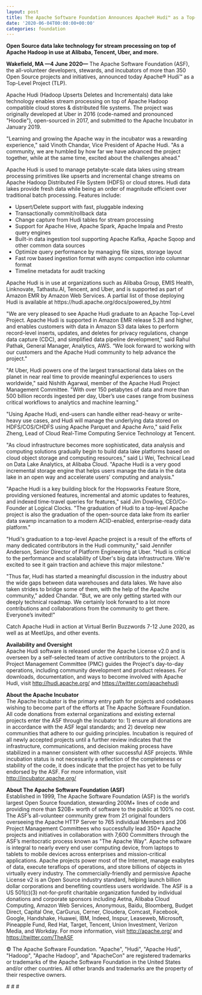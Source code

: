 ```yaml
---
layout: post
title: The Apache Software Foundation Announces Apache® Hudi™ as a Top-Level Project
date: '2020-06-04T00:00:00+00:00'
categories: foundation
---
```

<p><span style="font-size: 14px;"><b>Open Source data lake technology for stream processing on top of Apache Hadoop in use at Alibaba, Tencent, Uber, and more.</b></span></p><p><span style="font-size: 14px;"><b>Wakefield, MA —4 June 2020—</b> T</span>he Apache Software Foundation (ASF), the all-volunteer developers, stewards, and incubators of more than 350 Open Source projects and initiatives, announced today Apache® Hudi™ as a Top-Level Project (TLP).</p><p><span style="font-size: 14px;">Apache Hudi (Hadoop Upserts Deletes and Incrementals) data lake technology enables stream processing on top of Apache Hadoop compatible cloud stores &amp; distributed file systems. The project was originally developed at Uber in 2016 (code-named and pronounced "Hoodie"), open-sourced in 2017, and submitted to the Apache Incubator in January 2019.</span></p><p><span style="font-size: 14px;">"Learning and growing the Apache way in the incubator was a rewarding experience," said Vinoth Chandar, Vice President of Apache Hudi. "As a community, we are humbled by how far we have advanced the project together, while at the same time, excited about the challenges ahead."</span></p><p><span style="font-size: 14px;">Apache Hudi is used to manage petabyte-scale data lakes using stream processing primitives like upserts and incremental change streams on Apache Hadoop Distributed File System (HDFS) or cloud stores. Hudi data lakes provide fresh data while being an order of magnitude efficient over traditional batch processing. Features include:</span></p><ul><li><span style="font-size: 14px;">Upsert/Delete support with fast, pluggable indexing</span></li><li><span style="font-size: 14px;">Transactionally commit/rollback data</span></li><li><span style="font-size: 14px;">Change capture from Hudi tables for stream processing</span></li><li><span style="font-size: 14px;">Support for Apache Hive, Apache Spark, Apache Impala and Presto query engines</span></li><li><span style="font-size: 14px;">Built-in data ingestion tool supporting Apache Kafka, Apache Sqoop and other common data sources</span></li><li><span style="font-size: 14px;">Optimize query performance by managing file sizes, storage layout</span></li><li><span style="font-size: 14px;">Fast row based ingestion format with async compaction into columnar format</span></li><li><span style="font-size: 14px;">Timeline metadata for audit tracking</span></li></ul><p><span style="font-size: 14px;">Apache Hudi is in use at organizations such as Alibaba Group, EMIS Health, Linknovate, Tathastu.AI, Tencent, and Uber, and is supported as part of Amazon EMR by Amazon Web Services. A partial list of those deploying Hudi is available at https://hudi.apache.org/docs/powered_by.html</span></p><p><span style="font-size: 14px;">"We are very pleased to see Apache Hudi graduate to an Apache Top-Level Project. Apache Hudi is supported in Amazon EMR release 5.28 and higher, and enables customers with data in Amazon S3 data lakes to perform record-level inserts, updates, and deletes for privacy regulations, change data capture (CDC), and simplified data pipeline development," said Rahul Pathak, General Manager, Analytics, AWS. “We look forward to working with our customers and the Apache Hudi community to help advance the project."</span></p><p><span style="font-size: 14px;">"At Uber, Hudi powers one of the largest transactional data lakes on the planet in near real time to provide meaningful experiences to users worldwide," said Nishith Agarwal, member of the Apache Hudi Project Management Committee. "With over 150 petabytes of data and more than 500 billion records ingested per day, Uber’s use cases range from business critical workflows to analytics and machine learning."</span></p><p><span style="font-size: 14px;">"Using Apache Hudi, end-users can handle either read-heavy or write-heavy use cases, and Hudi will manage the underlying data stored on HDFS/COS/CHDFS using Apache Parquet and Apache Avro," said Felix Zheng, Lead of Cloud Real-Time Computing Service Technology at Tencent.</span></p><p><span style="font-size: 14px;">"As cloud infrastructure becomes more sophisticated, data analysis and computing solutions gradually begin to build data lake platforms based on cloud object storage and computing resources," said Li Wei, Technical Lead on Data Lake Analytics, at Alibaba Cloud. "Apache Hudi is a very good incremental storage engine that helps users manage the data in the data lake in an open way and accelerate users' computing and analysis."</span></p><p><span style="font-size: 14px;">"Apache Hudi is a key building block for the Hopsworks Feature Store, providing versioned features, incremental and atomic updates to features, and indexed time-travel queries for features," said Jim Dowling, CEO/Co-Founder at Logical Clocks. "The graduation of Hudi to a top-level Apache project is also the graduation of the open-source data lake from its earlier data swamp incarnation to a modern ACID-enabled, enterprise-ready data platform."</span></p><p><span style="font-size: 14px;">"Hudi's graduation to a top-level Apache project is a result of the efforts of many dedicated contributors in the Hudi community," said Jennifer Anderson, Senior Director of Platform Engineering at Uber. "Hudi is critical to the performance and scalability of Uber's big data infrastructure. We're excited to see it gain traction and achieve this major milestone."</span></p><p><span style="font-size: 14px;">"Thus far, Hudi has started a meaningful discussion in the industry about the wide gaps between data warehouses and data lakes. We have also taken strides to bridge some of them, with the help of the Apache community," added Chandar. "But, we are only getting started with our deeply technical roadmap. We certainly look forward to a lot more contributions and collaborations from the community to get there. Everyone’s invited!"</span></p><p><span style="font-size: 14px;">Catch Apache Hudi in action at Virtual Berlin Buzzwords 7-12 June 2020, as well as at MeetUps, and other events.</span></p><p><span style="font-size: 14px;"><b>Availability and Oversight<br></b></span>Apache Hudi software is released under the Apache License v2.0 and is overseen by a self-selected team of active contributors to the project. A Project Management Committee (PMC) guides the Project's day-to-day operations, including community development and product releases. For downloads, documentation, and ways to become involved with Apache Hudi, visit <a href="http://hudi.apache.org/" target="_blank" style="background-color: rgb(255, 255, 255);">http://hudi.apache.org/</a>&nbsp;and <a href="https://twitter.com/apachehudi" target="_blank" style="background-color: rgb(255, 255, 255);">https://twitter.com/apachehudi</a>&nbsp;</p><p><span style="font-size: 14px;"><b>About the Apache Incubator<br></b></span>The Apache Incubator is the primary entry path for projects and codebases wishing to become part of the efforts at The Apache Software Foundation. All code donations from external organizations and existing external projects enter the ASF through the Incubator to: 1) ensure all donations are in accordance with the ASF legal standards; and 2) develop new communities that adhere to our guiding principles. Incubation is required of all newly accepted projects until a further review indicates that the infrastructure, communications, and decision making process have stabilized in a manner consistent with other successful ASF projects. While incubation status is not necessarily a reflection of the completeness or stability of the code, it does indicate that the project has yet to be fully endorsed by the ASF. For more information, visit <a href="http://incubator.apache.org/" target="_blank" style="background-color: rgb(255, 255, 255);">http://incubator.apache.org/</a>&nbsp;</p><p><span style="font-size: 14px;"><b>About The Apache Software Foundation (ASF)<br></b></span>Established in 1999, The Apache Software Foundation (ASF) is the world’s largest Open Source foundation, stewarding 200M+ lines of code and providing more than $20B+ worth of software to the public at 100% no cost. The ASF’s all-volunteer community grew from 21 original founders overseeing the Apache HTTP Server to 765 individual Members and 206 Project Management Committees who successfully lead 350+ Apache projects and initiatives in collaboration with 7,600 Committers through the ASF’s meritocratic process known as "The Apache Way". Apache software is integral to nearly every end user computing device, from laptops to tablets to mobile devices across enterprises and mission-critical applications. Apache projects power most of the Internet, manage exabytes of data, execute teraflops of operations, and store billions of objects in virtually every industry. The commercially-friendly and permissive Apache License v2 is an Open Source industry standard, helping launch billion dollar corporations and benefiting countless users worldwide. The ASF is a US 501(c)(3) not-for-profit charitable organization funded by individual donations and corporate sponsors including Aetna, Alibaba Cloud Computing, Amazon Web Services, Anonymous, Baidu, Bloomberg, Budget Direct, Capital One, CarGurus, Cerner, Cloudera, Comcast, Facebook, Google, Handshake, Huawei, IBM, Indeed, Inspur, Leaseweb, Microsoft, Pineapple Fund, Red Hat, Target, Tencent, Union Investment, Verizon Media, and Workday. For more information, visit <a href="http://apache.org/" target="_blank" style="background-color: rgb(255, 255, 255);">http://apache.org/</a>&nbsp;and <a href="https://twitter.com/TheASF" target="_blank" style="background-color: rgb(255, 255, 255);">https://twitter.com/TheASF</a>&nbsp;</p><p><span style="font-size: 14px;">© The Apache Software Foundation. "Apache", "Hudi", "Apache Hudi", "Hadoop", "Apache Hadoop", and "ApacheCon" are registered trademarks or trademarks of the Apache Software Foundation in the United States and/or other countries. All other brands and trademarks are the property of their respective owners.</span></p><p><span style="font-size: 14px;"># # #</span></p>

